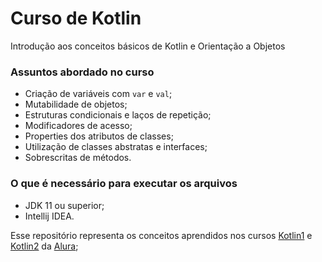 # Curso de Kotlin

Introdução aos conceitos básicos de Kotlin e Orientação a Objetos

### Assuntos abordado no curso
- Criação de variáveis com ``var`` e ``val``;
- Mutabilidade de objetos;
- Estruturas condicionais e laços de repetição;
- Modificadores de acesso;
- Properties dos atributos de classes;
- Utilização de classes abstratas e interfaces;
- Sobrescritas de métodos.

### O que é necessário para executar os arquivos
- JDK 11 ou superior;
- Intellij IDEA.

Esse repositório representa os conceitos aprendidos nos cursos [Kotlin1](https://cursos.alura.com.br/course/kotlin-orientacao-objetos) e [Kotlin2](https://cursos.alura.com.br/course/kotlin-heranca-polimorfismo-interface) da [Alura](https://www.alura.com.br/);
